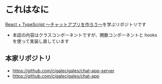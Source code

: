# これはなに

[React + TypeScript 〜チャットアプリを作ろう〜](https://techbookfest.org/product/5969242052624384)を学ぶリポジトリです

- 本誌の内容はクラスコンポーネントですが、関数コンポーネントと hooks を使って実装し直しています

## 本家リポジトリ

- https://github.com/cigalecigales/chat-app-server
- https://github.com/cigalecigales/chat-app
